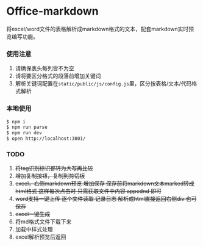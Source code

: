 # Office-markdown

将excel/word文件的表格解析成markdown格式的文本，配套markdown实时预览编写功能。

### 使用注意

<!-- 在此次添加使用文档 -->

1. 请确保表头每列皆不为空
2. 请将要区分格式的段落前增加关键词
3. 解析关键词配置在`static/public/js/config.js`里，区分按表格/文本/代码格式解析

### 本地使用

```bash
$ npm i
$ npm run parse
$ npm run dev
$ open http://localhost:3001/
```

### TODO
1. ~~将tag识别标识都转为大写再比较~~
2. ~~增加复制按钮，复制到剪切板~~
3. ~~excel，右侧markdown预览 增加保存 保存前将markdown文本marked转成html格式 这样每次点击时 只需获取文件中内容 appednd 即可~~ 
4. ~~word支持一键上传 逐个文件读取 记录日志 解析成html直接返回右侧div 也可保存~~
5. ~~excel一键生成~~
6. 将md格式文件下载下来
7. 加载中样式处理
8. excel解析预览后返回

